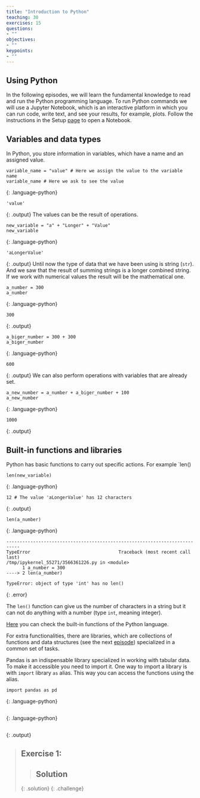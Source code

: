 ```yaml
---
title: "Introduction to Python"
teaching: 30
exercises: 15
questions:
- ""
objectives:
- ""
keypoints:
- ""
---
```

## Using Python

In the following episodes, we will learn the fundamental knowledge to read and run the Python programming language. To run Python commands we will use a Jupyter Notebook, which is an interactive platform in which you can run code, write text, and see your results, for example, plots. Follow the instructions in the Setup [page](https://czirion.github.io/pangenomics-workshop/setup.html) to open a Notebook.

## Variables and data types

In Python, you store information in variables, which have a name and an assigned value.
~~~
variable_name = "value" # Here we assign the value to the variable name
variable_name # Here we ask to see the value
~~~
{: .language-python}
~~~
'value'
~~~
{: .output}
The values can be the result of operations.
~~~
new_variable = "a" + "Longer" + "Value"
new_variable
~~~
{: .language-python}
~~~
'aLongerValue'
~~~
{: .output}
Until now the type of data that we have been using is string (`str`). And we saw that the result of summing strings is a longer combined string.
If we work with numerical values the result will be the mathematical one.
~~~
a_number = 300
a_number
~~~
{: .language-python}
~~~
300
~~~
{: .output}
~~~
a_biger_number = 300 + 300
a_biger_number
~~~
{: .language-python}
~~~
600
~~~
{: .output}
We can also perform operations with variables that are already set.
~~~
a_new_number = a_number + a_biger_number + 100
a_new_number
~~~
{: .language-python}
~~~
1000
~~~
{: .output}

## Built-in functions and libraries
Python has basic functions to carry out specific actions. For example `len()
~~~
len(new_variable)
~~~
{: .language-python}
~~~
12 # The value 'aLongerValue' has 12 characters
~~~
{: .output}
~~~
len(a_number)
~~~
{: .language-python}
~~~
---------------------------------------------------------------------------
TypeError                                 Traceback (most recent call last)
/tmp/ipykernel_55271/3566361226.py in <module>
      1 a_number = 300
----> 2 len(a_number)

TypeError: object of type 'int' has no len()
~~~
{: .error}

The `len()` function can give us the number of characters in a string but it can not do anything with a number (type `int`, meaning integer).

[Here](https://docs.python.org/3/library/functions.html) you can check the built-in functions of the Python language.

For extra functionalities, there are libraries, which are collections of functions and data structures (see the next [episode](https://czirion.github.io/pangenomics-python/02-data-structures/index.html))  specialized in a common set of tasks.

Pandas is an indispensable library specialized in working with tabular data. To make it accessible you need to import it. One way to import a library is with `import` library `as` alias. This way you can access the functions using the alias.
~~~
import pandas as pd
~~~
{: .language-python}

~~~

~~~
{: .language-python}
~~~

~~~
{: .output}

> ## Exercise 1: 
>
>  
> > ## Solution
> >
> > 
> {: .solution}
{: .challenge}


